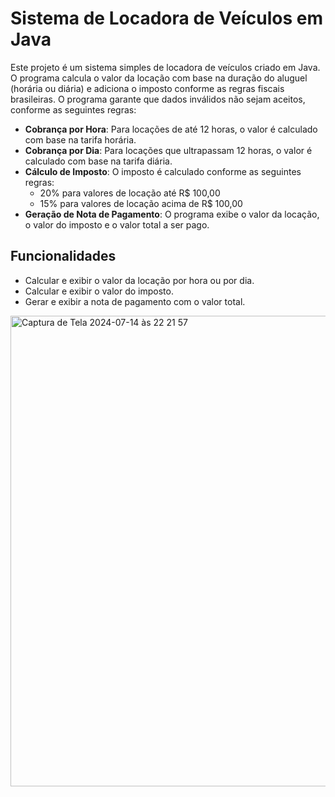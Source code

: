 # Sistema de Locadora de Veículos em Java
Este projeto é um sistema simples de locadora de veículos criado em Java. O programa calcula o valor da locação com base na duração do aluguel (horária ou diária) e adiciona o imposto conforme as regras fiscais brasileiras. O programa garante que dados inválidos não sejam aceitos, conforme as seguintes regras:

- **Cobrança por Hora**: Para locações de até 12 horas, o valor é calculado com base na tarifa horária.
- **Cobrança por Dia**: Para locações que ultrapassam 12 horas, o valor é calculado com base na tarifa diária.
- **Cálculo de Imposto**: O imposto é calculado conforme as seguintes regras:
  - 20% para valores de locação até R$ 100,00
  - 15% para valores de locação acima de R$ 100,00
- **Geração de Nota de Pagamento**: O programa exibe o valor da locação, o valor do imposto e o valor total a ser pago.

## Funcionalidades
- Calcular e exibir o valor da locação por hora ou por dia.
- Calcular e exibir o valor do imposto.
- Gerar e exibir a nota de pagamento com o valor total.

  
<img width="753" alt="Captura de Tela 2024-07-14 às 22 21 57" src="https://github.com/user-attachments/assets/b9202375-b10f-4a67-871f-d10b243e9191">
